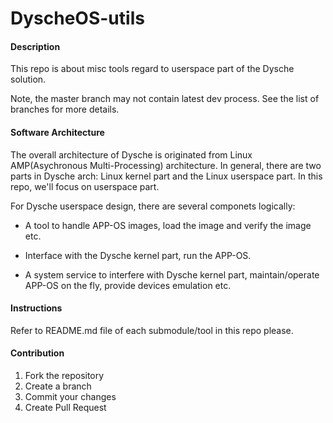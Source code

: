 # DyscheOS-utils

#### Description
This repo is about misc tools regard to userspace part of the Dysche solution.

Note, the master branch may not contain latest dev process. See the list of branches
for more details.

#### Software Architecture
The overall architecture of Dysche is originated from Linux AMP(Asychronous Multi-Processing) architecture.
In general, there are two parts in Dysche arch: Linux kernel part and the Linux userspace part. In this
repo, we'll focus on userspace part.

For Dysche userspace design, there are several componets logically:

- A tool to handle APP-OS images, load the image and verify the image etc.

- Interface with the Dysche kernel part, run the APP-OS.

- A system service to interfere with Dysche kernel part, maintain/operate APP-OS on the fly, provide
devices emulation etc.

#### Instructions

Refer to README.md file of each submodule/tool in this repo please.

#### Contribution

1.  Fork the repository
2.  Create a branch
3.  Commit your changes
4.  Create Pull Request


